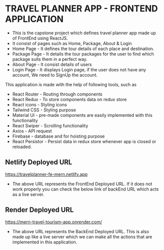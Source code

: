 # TRAVEL PLANNER APP - FRONTEND APPLICATION
- This is the capstone project which defines travel planner app made up of FrontEnd using ReactJS.
- It consist of pages such as Home, Package, About & Login
- Home Page - It defines the tour details of each place and destination.
- Package Page - It details the tour packages for the user to find which package suits them in a perfect way.
- About Page - It consist details of users
- Login Page - It displays Login page, if the user does not have any account, We need to SignUp the account.

This application is made with the help of following tools, such as
  - React Router - Routing through components
  - React Redux - To store components data on redux store
  - React icons - Styling icons
  - Tailwind CSS - Styling purpose
  - Material UI - pre-made components are easily implemented with this functionality
  - React Swiper - Scrolling functionality
  - Axios - API request
  - Firebase - database and for hoisting purpose
  - React Persistor - Persist data in redux store whenever app is closed or reloaded.

## Netlify Deployed URL 

https://travelplanner-fe-mern.netlify.app

- The above URL represents the FrontEnd Deployed URL. If it does not work properly you can check the below link of backEnd URL which acts as a live server.

## Render Deployed URL

https://mern-travel-tourism-app.onrender.com/

 - The above URL represents the BackEnd Deployed URL. This is also made up like a live server which we can make all the actions that are implemented in this application.
